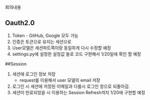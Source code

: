 회의내용



## Oauth2.0

1. Token - GitHub, Google 모두 가능
2. 인증은 토큰으로 유지는 세션으로
3. User모델은 세션파트쪽이랑 동일하게 다시 수정할 예정
4. settings.py에 설정한 설정값 들로 코드 구현해서 1/20일에 확인 할 예정



##Session

1. 세션에 로그인 정보 저장
   - request를 이용해서 user 모델의 email 저장
2. 로그인 시 세션에 저장된 이메일과 다를시 로그인 창으로 되돌아감.
3. 세션이 만료되었을 시 이용하는 Session Refresh까지 1/20에 구현할 예정 